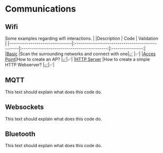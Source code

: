 # Communications
## Wifi
Some examples regarding wifi interactions.
|   		                     |Description   				   	   	            | Code   	                                   | Validation       |
|--------------------------------|:-------------------------------------------------|:--------------------------------------------:|:----------------:|
|[Basic](wifi/basic)			 |Scan the surrounding networks and connect with one|[:white_check_mark:](wifi/basic/basic.ino)    |:white_check_mark:|
|[Acces Point](wifi/access_point)|How to create an AP?                    |[:white_check_mark:](wifi/access_point/access_point.ino)|:white_check_mark:| 
|[HTTP Server](wifi/http_server) |How to create a simple HTTP Webserver?    |[:white_check_mark:](wifi/http_server/http_server.ino)|:white_check_mark:| 

## MQTT
This text should explain what does this code do.

## Websockets
This text should explain what does this code do.

## Bluetooth
This text should explain what does this code do.